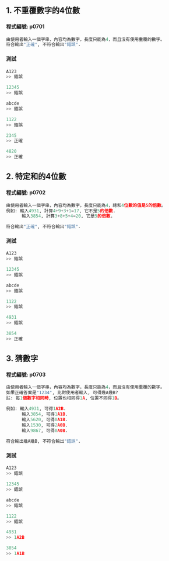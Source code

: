 ## 1. 不重覆數字的4位數

#### 程式編號: p0701 <p/>
``` python
由使用者輸入一個字串，內容均為數字，長度只能為4，而且沒有使用重覆的數字。
符合輸出"正確", 不符合輸出"錯誤".
```

#### 測試
``` python
A123
>> 錯誤

12345
>> 錯誤

abcde
>> 錯誤

1122
>> 錯誤

2345
>> 正確

4820
>> 正確
```



## 2. 特定和的4位數

#### 程式編號: p0702 <p/>
``` python
由使用者輸入一個字串，內容均為數字，長度只能為4，總和4位數的值是5的倍數。
例如: 輸入4931, 計算4+9+3+1=17, 它不是5的倍數.
      輸入3854, 計算3+8+5+4=20, 它是5的倍數.

符合輸出"正確", 不符合輸出"錯誤".
```

#### 測試
``` python
A123
>> 錯誤

12345
>> 錯誤

abcde
>> 錯誤

1122
>> 錯誤

4931
>> 錯誤

3854
>> 正確
```


## 3. 猜數字

#### 程式編號: p0703 <p/>
``` python
由使用者輸入一個字串，內容均為數字，長度只能為4，而且沒有使用重覆的數字。
如果正確答案是"1234", 比對使用者輸入, 可得幾A幾B?
註: 每1個數字相同時, 位置也相同得1A, 位置不同得1B。

例如: 輸入4931, 可得1A2B.
      輸入3854, 可得1A1B.
      輸入5620, 可得0A1B.
      輸入1530, 可得2A0B.
      輸入9867, 可得0A0B.    
      
符合輸出幾A幾B, 不符合輸出"錯誤".
```

#### 測試
``` python
A123
>> 錯誤

12345
>> 錯誤

abcde
>> 錯誤

1122
>> 錯誤

4931
>> 1A2B

3854
>> 1A1B
```
